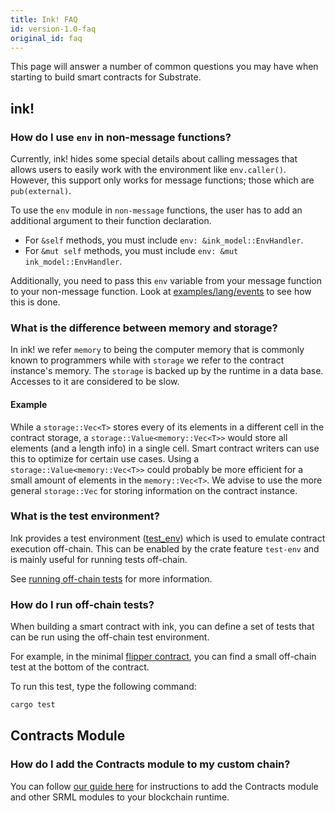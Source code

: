 ```yaml
---
title: Ink! FAQ
id: version-1.0-faq
original_id: faq
---
```


This page will answer a number of common questions you may have when starting to build smart contracts for Substrate.

## ink!

### How do I use `env` in non-message functions?

Currently, ink! hides some special details about calling messages that allows users to easily work with the environment like `env.caller()`. However, this support only works for message functions; those which are `pub(external)`.

To use the `env` module in `non-message` functions, the user has to add an additional argument to their function declaration.

* For `&self` methods, you must include `env: &ink_model::EnvHandler`.
* For `&mut self` methods, you must include `env: &mut ink_model::EnvHandler`.

Additionally, you need to pass this `env` variable from your message function to your non-message function. Look at [examples/lang/events](https://github.com/paritytech/ink/blob/master/examples/lang/events/src/lib.rs) to see how this is done.

### What is the difference between memory and storage?

In ink! we refer `memory` to being the computer memory that is commonly known to programmers while with `storage` we refer to the contract instance's memory. The `storage` is backed up by the runtime in a data base. Accesses to it are considered to be slow.

#### Example

While a `storage::Vec<T>` stores every of its elements in a different cell in the contract storage, a `storage::Value<memory::Vec<T>>` would store all elements (and a length info) in a single cell. Smart contract writers can use this to optimize for certain use cases. Using a `storage::Value<memory::Vec<T>>` could probably be more efficient for a small amount of elements in the `memory::Vec<T>`. We advise to use the more general `storage::Vec` for storing information on the contract instance.

### What is the test environment?

Ink provides a test environment ([test_env](https://github.com/paritytech/ink/blob/master/core/src/env/test_env.rs)) which is used to emulate contract execution off-chain. This can be enabled by the crate feature `test-env` and is mainly useful for running tests off-chain.

See [running off-chain tests](#running-off-chain-tests) for more information.

### How do I run off-chain tests?

When building a smart contract with ink, you can define a set of tests that can be run using the off-chain test environment.

For example, in the minimal [flipper contract](https://github.com/paritytech/ink/blob/master/examples/lang/flipper/src/lib.rs), you can find a small off-chain test at the bottom of the contract.

To run this test, type the following command:

```bash
cargo test
```

## Contracts Module

### How do I add the Contracts module to my custom chain?

You can follow [our guide here](tutorials/adding-a-module-to-your-runtime.md) for instructions to add the Contracts module and other SRML modules to your blockchain runtime.
